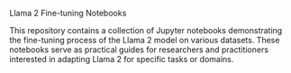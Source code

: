 Llama 2 Fine-tuning Notebooks

This repository contains a collection of Jupyter notebooks demonstrating the fine-tuning process of the Llama 2 model on various datasets. These notebooks serve as practical guides for researchers and practitioners interested in adapting Llama 2 for specific tasks or domains.
